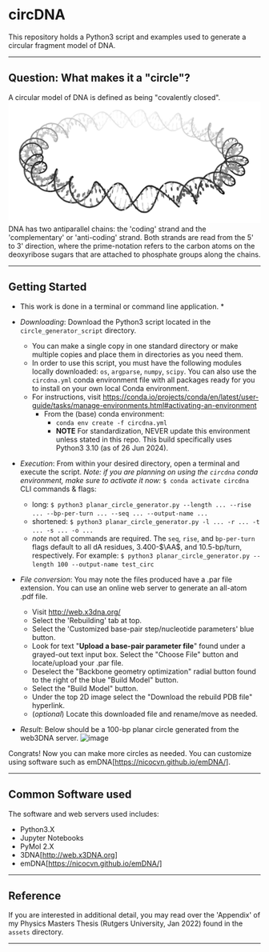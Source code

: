 # circDNA
This repository holds a Python3 script and examples used to generate a circular fragment model of DNA.

---

## Question: What makes it a "circle"?

A circular model of DNA is defined as being "covalently closed". 
![image ](./assets/_images/planar_circle_basic.png)
DNA has two antiparallel chains: the 'coding' strand and the 'complementary' or 'anti-coding' strand. Both strands are read from the 5' to 3' direction, where the prime-notation refers to the carbon atoms on the deoxyribose sugars that are attached to phosphate groups along the chains.

---

## Getting Started

* This work is done in a terminal or command line application.  *
- *Downloading*: Download the Python3 script located in the `circle_generator_script` directory. 
    - You can make a single copy in one standard directory or make multiple copies and place them in directories as you need them. 
    - In order to use this script, you must have the following modules locally downloaded: `os`, `argparse`, `numpy`, `scipy`. You can also use the `circdna.yml` conda environment file with all packages ready for you to install on your own local Conda environment.
    - For instructions, visit https://conda.io/projects/conda/en/latest/user-guide/tasks/manage-environments.html#activating-an-environment
        - From the (base) conda environment: 
            - `conda env create -f circdna.yml`
            - **NOTE** For standardization, NEVER update this environment unless stated in this repo. This build specifically uses Python3 3.10 (as of 26 Jun 2024).

- *Execution*: From within your desired directory, open a terminal and execute the script. 
*Note: if you are planning on using the `circdna` conda environment, make sure to activate it now:* `$ conda activate circdna`
CLI commands & flags: 
    - long:      `$ python3 planar_circle_generator.py --length ... --rise ... --bp-per-turn ... --seq ... --output-name ...`
    - shortened: `$ python3 planar_circle_generator.py -l ... -r ... -t ... -s ... -o ...`
    - *note* not all commands are required. The `seq`, `rise`, and `bp-per-turn` flags default to all dA residues, 3.400-$\AA$, and 10.5-bp/turn, respectively. 
For example: `$ python3 planar_circle_generator.py --length 100 --output-name test_circ`


- *File conversion*: You may note the files produced have a .par file extension. You can use an online web server to generate an all-atom .pdf file.
    - Visit http://web.x3dna.org/
    - Select the 'Rebuilding' tab at top.
    - Select the 'Customized base-pair step/nucleotide parameters' blue button.
    - Look for text "**Upload a base-pair parameter file**" found under a grayed-out text input box. Select the "Choose File" button and locate/upload your .par file.
    - Deselect the "Backbone geometry optimization" radial button found to the right of the blue "Build Model" button.
    - Select the "Build Model" button.
    - Under the top 2D image select the "Download the rebuild PDB file" hyperlink.
    - (*optional*) Locate this downloaded file and rename/move as needed.

- *Result*:
Below should be a 100-bp planar circle generated from the web3DNA server.
![image ](./assets/_images/test_images.png)

Congrats! Now you can make more circles as needed. You can customize using software such as emDNA[https://nicocvn.github.io/emDNA/].

---

## Common Software used
The software and web servers used includes:
- Python3.X
- Jupyter Notebooks
- PyMol 2.X
- 3DNA[http://web.x3DNA.org]
- emDNA[https://nicocvn.github.io/emDNA/]

---

## Reference
If you are interested in additional detail, you may read over the 'Appendix' of my Physics Masters Thesis (Rutgers University, Jan 2022) found in the `assets` directory.

---

